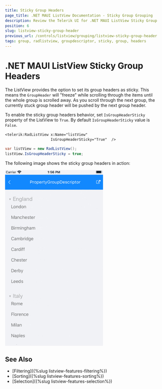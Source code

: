 ```yaml
---
title: Sticky Group Headers
page_title: .NET MAUI ListView Documentation - Sticky Group Grouping
description: Review the Telerik UI for .NET MAUI ListView Sticky Group Headers option which if enabled makes the GroupHeader freeze while scrolling through the items until the whole group is scrolled away.
position: 6
slug: listview-sticky-group-header
previous_url: /controls/listview/grouping/listview-sticky-group-header
tags: group, radlistview, groupdescriptor, sticky, group, headers
---
```


# .NET MAUI ListView Sticky Group Headers

The ListView provides the option to set its group headers as sticky. This means the `GroupHeader` will "freeze" while scrolling through the items until the whole group is scrolled away. As you scroll through the next group, the currently stuck group header will be pushed by the next group header.

To enable the sticky group headers behavior, set `IsGroupHeaderSticky` property of the ListView to `True`. By default `IsGroupHeaderSticky` value is `False`.

```XAML
<telerik:RadListView x:Name="listView"
                     IsGroupHeaderSticky="True"  />
```
```C#
var listView = new RadListView();
listView.IsGroupHeaderSticky = true;
```

The following image shows the sticky group headers in action:

![.NET MAUI ListView Sticky Group Headers](../images/listview_stickyheaders.gif)

## See Also

- [Filtering]({%slug listview-features-filtering%})
- [Sorting]({%slug listview-features-sorting%})
- [Selection]({%slug listview-features-selection%})
